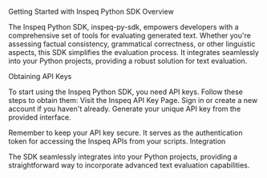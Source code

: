 Getting Started with Inspeq Python SDK
Overview

The Inspeq Python SDK, inspeq-py-sdk, empowers developers with a comprehensive set of tools for evaluating generated text. Whether you're assessing factual consistency, grammatical correctness, or other linguistic aspects, this SDK simplifies the evaluation process. It integrates seamlessly into your Python projects, providing a robust solution for text evaluation.

Obtaining API Keys

To start using the Inspeq Python SDK, you need API keys. Follow these steps to obtain them:
Visit the Inspeq API Key Page.
Sign in or create a new account if you haven't already.
Generate your unique API key from the provided interface.

Remember to keep your API key secure. It serves as the authentication token for accessing the Inspeq APIs from your scripts.
Integration

The SDK seamlessly integrates into your Python projects, providing a straightforward way to incorporate advanced text evaluation capabilities.
